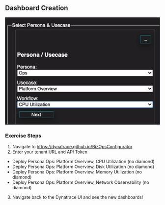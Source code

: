 ## Dashboard Creation 


![Usecase](../../../assets/images/09_01_bizops_config_usecase.png)
### Exercise Steps

1. Navigate to https://dynatrace.github.io/BizOpsConfigurator 
2. Enter your tenant URL and API Token

* Deploy Persona Ops: Platform Overview, CPU Utilization (no diamond)
* Deploy Persona Ops: Platform Overview, Disk Utilization (no diamond)
* Deploy Persona Ops: Platform Overview, Memory Utilization (no diamond)
* Deploy Persona Ops: Platform Overview, Network Observability (no diamond)

3. Navigate back to the Dynatrace UI and see the new dashboards!
